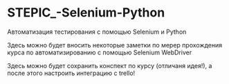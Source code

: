 # STEPIC_-Selenium-Python
Автоматизация тестирования с помощью Selenium и Python

Здесь можно будет вносить некоторые заметки по мерер прохождения курса по автоматизированию с помощью Selenium WebDriver

Здесь можно будет сохранить конспект по курсу (отличаня идея!), а после этого настроить интеграцию с trello!